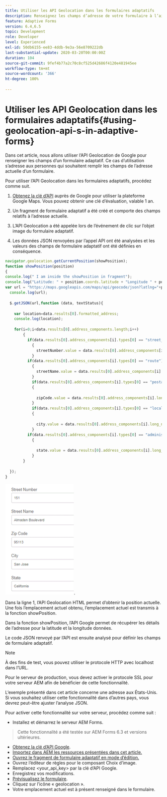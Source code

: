 ```yaml
---
title: Utiliser les API Geolocation dans les formulaires adaptatifs
description: Renseignez les champs d’adresse de votre formulaire à l’aide des API Geolocation.
feature: Adaptive Forms
version: 6.4,6.5
topic: Development
role: Developer
level: Experienced
exl-id: 50db6155-ee83-4ddb-9e3a-56e8709222db
last-substantial-update: 2020-03-20T00:00:00Z
duration: 104
source-git-commit: 9fef4b77a2c70c8cf525d42686f4120e481945ee
workflow-type: tm+mt
source-wordcount: '366'
ht-degree: 100%

---
```


# Utiliser les API Geolocation dans les formulaires adaptatifs{#using-geolocation-api-s-in-adaptive-forms}

Dans cet article, nous allons utiliser l’API Geolocation de Google pour renseigner les champs d’un formulaire adaptatif. Ce cas d’utilisation s’adresse aux personnes qui souhaitent remplir les champs de l’adresse actuelle d’un formulaire.

Pour utiliser l’API Geolocation dans les formulaires adaptatifs, procédez comme suit.

1. [Obtenez la clé d’API](https://developers.google.com/maps/documentation/javascript/get-api-key) auprès de Google pour utiliser la plateforme Google Maps. Vous pouvez obtenir une clé d’évaluation, valable 1 an.

1. Un fragment de formulaire adaptatif a été créé et comporte des champs relatifs à l’adresse actuelle.

1. L’API Geolocation a été appelée lors de l’événement de clic sur l’objet image du formulaire adaptatif.

1. Les données JSON renvoyées par l’appel API ont été analysées et les valeurs des champs de formulaire adaptatif ont été définies en conséquence.

```javascript
navigator.geolocation.getCurrentPosition(showPosition);
function showPosition(position) 
{
console.log(" I am inside the showPosition in fragment");
console.log("Latitude: " + position.coords.latitude + "Longitude " + position.coords.longitude);
var url = "https://maps.googleapis.com/maps/api/geocode/json?latlng="+position.coords.latitude+","+position.coords.longitude+"&key=<your_api_key>";
  console.log(url);
  
  $.getJSON(url,function (data, textStatus){
    
    var location=data.results[0].formatted_address;
    console.log(location);
    
    for(i=0;i<data.results[0].address_components.length;i++)
        {
          if(data.results[0].address_components[i].types[0] == "street_number")
            {
              streetNumber.value = data.results[0].address_components[i].long_name;
            }
          if(data.results[0].address_components[i].types[0] == "route")
            {
              streetName.value = data.results[0].address_components[i].long_name;
            }
            if(data.results[0].address_components[i].types[0] == "postal_code")
            {
              
              zipCode.value = data.results[0].address_components[i].long_name;
            }
            if(data.results[0].address_components[i].types[0] == "locality")
            {
              
              city.value = data.results[0].address_components[i].long_name;
            }
          if(data.results[0].address_components[i].types[0] == "administrative_area_level_1")
            {
              
              state.value = data.results[0].address_components[i].long_name;
            }
        }
    
  });
}
```

![Champs renseignés avec l’API Geolocation](assets/capture-4.gif).

Dans la ligne 1, l’API Geolocation HTML permet d’obtenir la position actuelle. Une fois l’emplacement actuel obtenu, l’emplacement actuel est transmis à la fonction showPosition.

Dans la fonction showPosition, l’API Google permet de récupérer les détails de l’adresse pour la latitude et la longitude données.

Le code JSON renvoyé par l’API est ensuite analysé pour définir les champs de formulaire adaptatif.

>[!NOTE]
>
>À des fins de test, vous pouvez utiliser le protocole HTTP avec localhost dans l’URL.
>
>Pour le serveur de production, vous devez activer le protocole SSL pour votre serveur AEM afin de bénéficier de cette fonctionnalité.
>
>L’exemple présenté dans cet article concerne une adresse aux États-Unis. Si vous souhaitez utiliser cette fonctionnalité dans d’autres pays, vous devrez peut-être ajuster l’analyse JSON.

Pour activer cette fonctionnalité sur votre serveur, procédez comme suit :

* Installez et démarrez le serveur AEM Forms.
> Cette fonctionnalité a été testée sur AEM Forms 6.3 et versions ultérieures.
* [Obtenez la clé d’API Google](https://developers.google.com/maps/documentation/javascript/get-api-key).
* [Importez dans AEM les ressources présentées dans cet article.](assets/geolocationapi.zip)
* [Ouvrez le fragment de formulaire adaptatif en mode d’édition.](http://localhost:4502/editor.html/content/forms/af/currentaddressfragment.html)
* Ouvrez l’éditeur de règles pour le composant Choix d’image.
* Remplacez &lt;your_api_key> par la clé d’API Google.
* Enregistrez vos modifications.
* [Prévisualisez le formulaire](http://localhost:4502/content/dam/formsanddocuments/currentaddressfragment/jcr:content?wcmmode=disabled).
* Cliquez sur l’icône « geolocation ».
* Votre emplacement actuel est à présent renseigné dans le formulaire.
